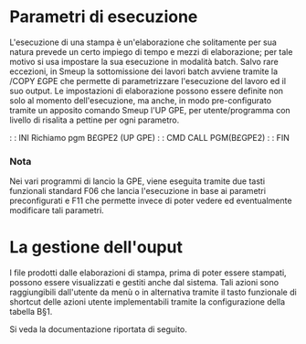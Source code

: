 # Parametri di esecuzione
L'esecuzione di una stampa è un'elaborazione che solitamente per sua natura prevede un certo impiego di tempo e mezzi di elaborazione; per tale motivo si usa impostare la sua
esecuzione in modalità batch.
Salvo rare eccezioni, in Smeup la sottomissione dei lavori batch avviene tramite la /COPY £GPE che permette di parametrizzare l'esecuzione del lavoro ed il suo output.
Le impostazioni di elaborazione possono essere definite non solo al momento dell'esecuzione, ma anche, in modo pre-configurato tramite un apposito comando Smeup l'UP GPE, per utente/programma con livello di risalita a pettine per ogni parametro.

 :  : INI    Richiamo pgm B£GPE2 (UP GPE)
 :  : CMD CALL PGM(B£GPE2)
 :  : FIN
### Nota
Nei vari programmi di lancio la GPE, viene eseguita tramite due tasti funzionali standard F06 che lancia l'esecuzione in base ai parametri preconfigurati e F11 che permette invece di poter vedere ed eventualmente modificare tali parametri.

# La gestione dell'ouput
I file prodotti dalle elaborazioni di stampa, prima di poter essere stampati, possono essere visualizzati e gestiti anche dal sistema. Tali azioni sono raggiungibili dall'utente da menù o in alternativa tramite il tasto funzionale di shortcut delle azioni utente implementabili tramite la configurazione della tabella B§1.

Si veda la documentazione riportata di seguito.
